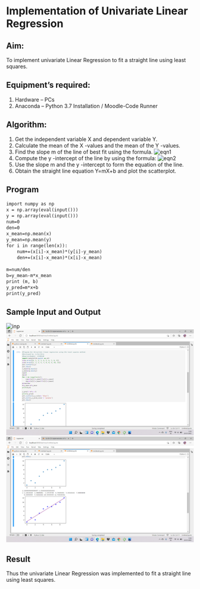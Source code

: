 # Implementation of Univariate Linear Regression
## Aim:
To implement univariate Linear Regression to fit a straight line using least squares.
## Equipment’s required:
1.	Hardware – PCs
2.	Anaconda – Python 3.7 Installation / Moodle-Code Runner
## Algorithm:
1.	Get the independent variable X and dependent variable Y.
2.	Calculate the mean of the X -values and the mean of the Y -values.
3.	Find the slope m of the line of best fit using the formula.
 ![eqn1](./eq1.jpg)
4.	Compute the y -intercept of the line by using the formula:
![eqn2](./eq2.jpg)  
5.	Use the slope m and the y -intercept to form the equation of the line.
6.	Obtain the straight line equation Y=mX+b and plot the scatterplot.
## Program
~~~
import numpy as np
x = np.array(eval(input()))
y = np.array(eval(input()))
num=0
den=0
x_mean=np.mean(x)
y_mean=np.mean(y)
for i in range(len(x)):
    num+=(x[i]-x_mean)*(y[i]-y_mean)
    den+=(x[i]-x_mean)*(x[i]-x_mean)
    
m=num/den
b=y_mean-m*x_mean
print (m, b)
y_pred=m*x+b
print(y_pred)
~~~
## Sample Input and Output
![inp](./input.jpg)
![output](ans1.png)
![output](ans2.png)
## Result
Thus the univariate Linear Regression was implemented to fit a straight line using least squares.

